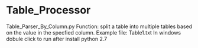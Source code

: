# Table_Processor

Table_Parser_By_Column.py
Function: split a table into multiple tables based on the value in the specfied column.
Example file: Table1.txt
In windows dobule click to run after install python 2.7
